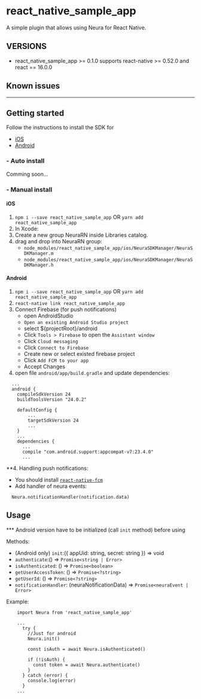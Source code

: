 # react_native_sample_app

A simple plugin that allows using Neura for React Native.

## VERSIONS

- react_native_sample_app >= 0.1.0 supports react-native >= 0.52.0 and react == 16.0.0

## Known issues

---

## Getting started

Follow the instructions to install the SDK for

- [iOS](https://dev.theneura.com/tutorials/ios)
- [Android](https://dev.theneura.com/tutorials/android)

### - Auto install

Comming soon...

### - Manual install

#### iOS

1.  `npm i --save react_native_sample_app` OR `yarn add react_native_sample_app`
2.  In Xcode:
3.  Create a new group NeuraRN inside Libraries catalog.
4.  drag and drop into NeuraRN group:
    - `node_modules/react_native_sample_app/ios/NeuraSDKManager/NeuraSDKManager.m`
    - `node_modules/react_native_sample_app/ios/NeuraSDKManager/NeuraSDKManager.h`

#### Android

1.  `npm i --save react_native_sample_app` OR `yarn add react_native_sample_app`
2.  `react-native link react_native_sample_app`
3.  Connect Firebase (for push notifications)
    - open AndroidStudio
    - `Open an existing Android Studio project`
    - select ${projectRoot}/android
    - Click `Tools > Firebase` to open the `Assistant window`
    - Click `Cloud messaging`
    - Click `Connect to Firebase`
    - Create new or select existed firebase project
    - Click `Add FCM to your app`
    - Accept Changes
4.  open file `android/app/build.gradle` and update dependencies:

```
  ...
  android {
    compileSdkVersion 24
    buildToolsVersion "24.0.2"

    defaultConfig {
        ...
        targetSdkVersion 24
        ...
    }
    ...
    dependencies {
      ...
      compile "com.android.support:appcompat-v7:23.4.0"
      ...
```

\*\*4. Handling push notifications:

- You should install [`react-native-fcm`](https://github.com/evollu/react-native-fcm)
- Add handler of neura events:

```
  Neura.notificationHandler(notification.data)
```

## Usage

\*\*\* Android version have to be initialized (call `init` method) before using

Methods:

- (Android only) `init`:({ appUid: string, secret: string }) => void
- `authenticate`:() => `Promise<string | Error>`
- `isAuthenticated`: () => `Promise<boolean>`
- `getUserAccessToken`: () => `Promise<?string>`
- `getUserId`: () => `Promise<?string>`
- `notificationHandler`: (neuraNotificationData) => `Promise<neuraEvent | Error>`

Example:

```
    import Neura from 'react_native_sample_app'

    ...
      try {
        //Just for android
        Neura.init()

        const isAuth = await Neura.isAuthenticated()

        if (!isAuth) {
          const token = await Neura.authenticate()
        }
      } catch (error) {
        console.log(error)
      }
    ...
```
